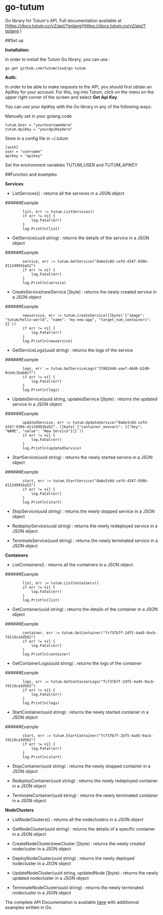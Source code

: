 go-tutum
========

Go library for Tutum's API. Full documentation available at [https://docs.tutum.co/v2/api/?golang](https://docs.tutum.co/v2/api/?golang
)

##Set up

**Installation:**

In order to install the Tutum Go library, you can use :

	go get github.com/tutumcloud/go-tutum


**Auth:**

In order to be able to make requests to the API, you should first obtain an ApiKey for your account. For this, log into Tutum, click on the menu on the upper right corner of the screen and select **Get Api Key**. 

You can use your ApiKey with the Go library in any of the following ways:

Manually set in your golang code

	tutum.User = "yourUsernameHere"
	tutum.ApiKey = "yourApiKeyHere"

Store in a config file in ~/.tutum

	[auth]
	user = "username"
	apikey = "apikey"

Set the environment variables TUTUM_USER and TUTUM_APIKEY


##Function and examples

**Services**

- ListServices() : returns all the services in a JSON object

######Example
```
	    list, err := tutum.ListServices()
	    if err != nil {
	        log.Fatal(err)
	    }
	    log.Println(list)
```

- GetService(uuid string) : returns the details of the service in a JSON object

######Example

```
	    service, err := tutum.GetService("0a6e3c0d-cefd-4347-930b-d112d991ba52")
	    if err != nil {
	        log.Fatal(err)
	    }
	    log.Println(service)
```


- CreateService(newService []byte) : returns the newly created service in a JSON object

######Example
```
	    newservice, err := tutum.CreateService([]byte(`{"image": "tutum/hello-world", "name": "my-new-app", "target_num_containers": 2}`))
	    if err != nil {
	        log.Fatal(err)
	    }
	    log.Println(newservice)
```

- GetServiceLogs(uuid string) : returns the logs of the service

######Example
```
	    logs, err := tutum.GetServiceLogs("37062446-aaef-46d6-b2d0-0cb4c1bab8cf")
	    if err != nil {
	        log.Fatal(err)
	    }
	    log.Println(logs)
```

- UpdateService(uuid string, updatedService []byte) : returns the updated service in a JSON object

######Example
```
	    updatedService, err := tutum.UpdateService("0a6e3c0d-cefd-4347-930b-d112d991ba52", []byte(`{"container_envvars": [{"key": "NAME", "value": "New Service"}]}`))
	    if err != nil {
	        log.Fatal(err)
	    }
	    log.Println(updatedService)
```


- StartService(uuid string) : returns the newly started service in a JSON object

######Example
```
	    start, err := tutum.StartService("0a6e3c0d-cefd-4347-930b-d112d991ba52")
	    if err != nil {
	        log.Fatal(err)
	    }
	    log.Println(start)
```

- StopService(uuid string) : returns the newly stopped service in a JSON object

- RedeployService(uuid string) : returns the newly redeployed service in a JSON object

- TerminateService(uuid string) : returns the newly terminated service in a JSON object



**Containers**

- ListContainers() : returns all the containers in a JSON object

######Example

```
	    list, err := tutum.ListContainers()
	    if err != nil {
	        log.Fatal(err)
	    }
	    log.Println(list)
```

- GetContainer(uuid string) : returns the details of the container in a JSON object

######Example

```
	    container, err := tutum.GetContainer("fcf37b7f-2df5-4a45-9acb-fd11dca3d562")
	    if err != nil {
	        log.Fatal(err)
	    }
	    log.Println(container)
```

- GetContainerLogs(uuid string) : returns the logs of the container

######Example

```
	    logs, err := tutum.GetContainerLogs("fcf37b7f-2df5-4a45-9acb-fd11dca3d562")
	    if err != nil {
	        log.Fatal(err)
	    }
	    log.Println(logs)
```


- StartContainer(uuid string) : returns the newly started container in a JSON object


######Example

```
	    start, err := tutum.StartContainer("fcf37b7f-2df5-4a45-9acb-fd11dca3d562")
	    if err != nil {
	        log.Fatal(err)
	    }
	    log.Println(start)
```


- StopContainer(uuid string) : returns the newly stopped container in a JSON object


- RedeployContainer(uuid string) : returns the newly redeployed container in a JSON object

- TerminateContainer(uuid string) : returns the newly terminated container in a JSON object

**NodeClusters**

- ListNodeClusters() : returns all the nodeclusters in a JSON object

- GetNodeCluster(uuid string) : returns the details of a specific container in a JSON object

- CreateNodeCluster(newCluster []byte) : returns the newly created nodecluster in a JSON object

- DeployNodeCluster(uuid string) : returns the newly deployed nodecluster in a JSON object

- UpdateNodeCluster(uuid string, updatedNode []byte) : returns the newly updated nodecluster in a JSON object

- TerminateNodeCluster(uuid string) : returns the newly terminated nodecluster in a JSON object


The complete API Documentation is available [here](https://docs.tutum.co/v2/api/) with additionnal examples written in Go.
